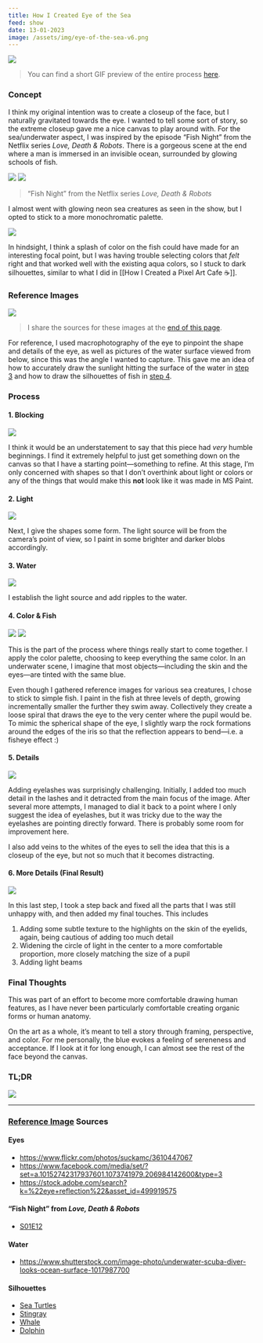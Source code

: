 ```yaml
---
title: How I Created Eye of the Sea
feed: show
date: 13-01-2023
image: /assets/img/eye-of-the-sea-v6.png
---
```


![](/assets/img/eye-of-the-sea-v6.png)
>You can find a short GIF preview of the entire process [here](#tldr).

### Concept

I think my original intention was to create a closeup of the face, but I naturally gravitated towards the eye. I wanted to tell some sort of story, so the extreme closeup gave me a nice canvas to play around with. For the sea/underwater aspect, I was inspired by the episode “Fish Night” from the Netflix series *Love, Death & Robots*. There is a gorgeous scene at the end where a man is immersed in an invisible ocean, surrounded by glowing schools of fish.

![](/assets/img/fish-night-1.png)
![](/assets/img/fish-night-2.png)
>“Fish Night” from the Netflix series *Love, Death & Robots*

I almost went with glowing neon sea creatures as seen in the show, but I opted to stick to a more monochromatic palette. 

![](/assets/img/eye-of-the-sea-palette.png)

In hindsight, I think a splash of color on the fish could have made for an interesting focal point, but I was having trouble selecting colors that *felt* right and that worked well with the existing aqua colors, so I stuck to dark silhouettes, similar to what I did in [[How I Created a Pixel Art Cafe ☕]]. 

### Reference Images

![](/assets/img/eye-of-the-sea-references.png)
>I share the sources for these images at the [end of this page](#reference-image-sources).

For reference, I used macrophotography of the eye to pinpoint the shape and details of the eye, as well as pictures of the water surface viewed from below, since this was the angle I wanted to capture. This gave me an idea of how to accurately draw the sunlight hitting the surface of the water in [step 3](#3-water) and how to draw the silhouettes of fish in [step 4](#4-color--fish).

### Process

#### 1. Blocking

![](/assets/img/eye-of-the-sea-v1.png)

I think it would be an understatement to say that this piece had *very* humble beginnings. I find it extremely helpful to just get something down on the canvas so that I have a starting point—something to refine. At this stage, I’m only concerned with shapes so that I don’t overthink about light or colors or any of the things that would make this **not** look like it was made in MS Paint.

#### 2. Light

![](/assets/img/eye-of-the-sea-v2.png)

Next, I give the shapes some form. The light source will be from the camera’s point of view, so I paint in some brighter and darker blobs accordingly. 

#### 3. Water

![](/assets/img/eye-of-the-sea-v3.png)

I establish the light source and add ripples to the water.

#### 4. Color & Fish

![](/assets/img/eye-of-the-sea-v4.png)
![](/assets/img/eye-of-the-sea-palette.png)

This is the part of the process where things really start to come together. I apply the color palette, choosing to keep everything the same color. In an underwater scene, I imagine that most objects—including the skin and the eyes—are tinted with the same blue. 

Even though I gathered reference images for various sea creatures, I chose to stick to simple fish. I paint in the fish at three levels of depth, growing incrementally smaller the further they swim away. Collectively they create a loose spiral that draws the eye to the very center where the pupil would be. To mimic the spherical shape of the eye, I slightly warp the rock formations around the edges of the iris so that the reflection appears to bend—i.e. a fisheye effect :)

#### 5. Details

![](/assets/img/eye-of-the-sea-v5.png)

Adding eyelashes was surprisingly challenging. Initially, I added too much detail in the lashes and it detracted from the main focus of the image. After several more attempts, I managed to dial it back to a point where I only suggest the idea of eyelashes, but it was tricky due to the way the eyelashes are pointing directly forward. There is probably some room for improvement here. 

I also add veins to the whites of the eyes to sell the idea that this is a closeup of the eye, but not so much that it becomes distracting.

#### 6. More Details (Final Result)

![](/assets/img/eye-of-the-sea-v6.png)

In this last step, I took a step back and fixed all the parts that I was still unhappy with, and then added my final touches. This includes
1. Adding some subtle texture to the highlights on the skin of the eyelids, again, being cautious of adding too much detail
2. Widening the circle of light in the center to a more comfortable proportion, more closely matching the size of a pupil
3. Adding light beams

### Final Thoughts

This was part of an effort to become more comfortable drawing human features, as I have never been particularly comfortable creating organic forms or human anatomy. 

On the art as a whole, it’s meant to tell a story through framing, perspective, and color. For me personally, the blue evokes a feeling of sereneness and acceptance. If I look at it for long enough, I can almost see the rest of the face beyond the canvas. 

### TL;DR

![](/assets/img/eye-of-the-sea-process.gif)

---

### [Reference Image](#reference-images) Sources

#### Eyes

- <https://www.flickr.com/photos/suckamc/3610447067>
- <https://www.facebook.com/media/set/?set=a.10152742317937601.1073741979.206984142600&type=3>
- <https://stock.adobe.com/search?k=%22eye+reflection%22&asset_id=499919575>

#### “Fish Night” from *Love, Death & Robots*

- [S01E12](https://www.netflix.com/title/80174608)

#### Water

- <https://www.shutterstock.com/image-photo/underwater-scuba-diver-looks-ocean-surface-1017987700>

#### Silhouettes

- [Sea Turtles](https://www.istockphoto.com/photo/sea-gm529117475-53847932)
- [Stingray](https://www.flickr.com/photos/garyjwood/2182635791/)
- [Whale](https://www.shutterstock.com/image-illustration/aerial-view-red-boat-whale-underwater-1937782447)
- [Dolphin](https://www.allposters.com/-sp/Atlantic-Spotted-Dolphin-and-Shadow-on-Seabed-Bahamas-Posters_i2635283_.htm)